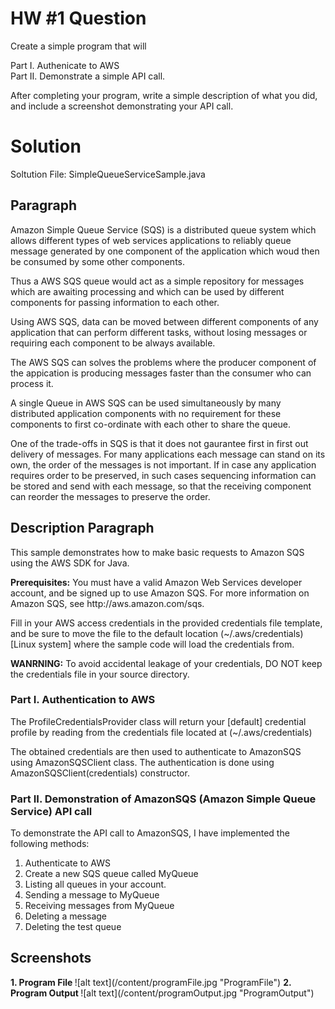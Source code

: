 # HW #1 Question

Create a simple program that will

Part I. Authenicate to AWS    
Part II. Demonstrate a simple API call.

After completing your program, write a simple description of what you did, and include a screenshot demonstrating your API call.

# Solution

Soltution File: SimpleQueueServiceSample.java

## Paragraph
<p>
Amazon Simple Queue Service (SQS) is a distributed queue system which allows different types of web services applications to reliably queue message generated by one component of the application which woud then be consumed by some other components.
<p>
Thus a AWS SQS queue would act as a simple repository for messages which are awaiting processing and which can be used by different components for passing information to each other.
<p>
Using AWS SQS, data can be moved between different components of any application that can perform different tasks, without losing messages or requiring each component to be always available.
<p>
The AWS SQS can solves the problems where the producer component of the appication is producing messages faster than the consumer who can process it.
<p>
A single Queue in AWS SQS can be used simultaneously by many distributed application components with no requirement for these components to first co-ordinate with each other to share the queue.
<p>
One of the trade-offs in SQS is that it does not gaurantee first in first out delivery of messages. For many applications each message can stand on its own, the order of the messages is not important. If in case any application requires order to be preserved, in such cases sequencing information can be stored and send with each message, so that the receiving component can reorder the messages to preserve the order.


## Description Paragraph
This sample demonstrates how to make basic requests to Amazon SQS using the AWS SDK for Java.
<p>
<b>Prerequisites:</b> You must have a valid Amazon Web
Services developer account, and be signed up to use Amazon SQS. For more
information on Amazon SQS, see http://aws.amazon.com/sqs.
<p>
Fill in your AWS access credentials in the provided credentials file
template, and be sure to move the file to the default location
(~/.aws/credentials) [Linux system] where the sample code will load the credentials from.
<p>
<b>WANRNING:</b> To avoid accidental leakage of your credentials, DO NOT keep
the credentials file in your source directory.    
</p>

### Part I. Authentication to AWS
<p>The ProfileCredentialsProvider class will return your [default] credential profile by reading from the credentials file located at (~/.aws/credentials)
<p>The obtained credentials are then used to authenticate to AmazonSQS using AmazonSQSClient class. The authentication is done using AmazonSQSClient(credentials)
constructor.

### Part II. Demonstration of AmazonSQS (Amazon Simple Queue Service) API call
<p>To demonstrate the API call to AmazonSQS, I have implemented the following methods:

1.  Authenticate to AWS
2.  Create a new SQS queue called MyQueue
3.  Listing all queues in your account.
4.  Sending a message to MyQueue
5.  Receiving messages from MyQueue
6.  Deleting a message
7.  Deleting the test queue    

## Screenshots
<p>
<b> 1.  Program File </b>
![alt text](/content/programFile.jpg "ProgramFile")
<b> 2.  Program Output </b>
![alt text](/content/programOutput.jpg "ProgramOutput")
